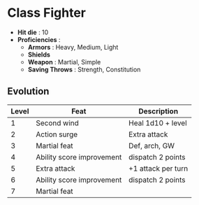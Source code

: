 # Class Fighter

- __Hit die__ : 10
- __Proficiencies__ : 
  - __Armors__ : Heavy, Medium, Light
  - __Shields__
  - __Weapon__ : Martial, Simple
  - __Saving Throws__ : Strength, Constitution

## Evolution

| Level | Feat                      | Description        |
|-------|---------------------------|--------------------|
| 1     | Second wind               | Heal 1d10 + level  |
| 2     | Action surge              | Extra attack       |
| 3     | Martial feat              | Def, arch, GW      |
| 4     | Ability score improvement | dispatch 2 points  |
| 5     | Extra attack              | +1 attack per turn |
| 6     | Ability score improvement | dispatch 2 points  |
| 7     | Martial feat              | 

